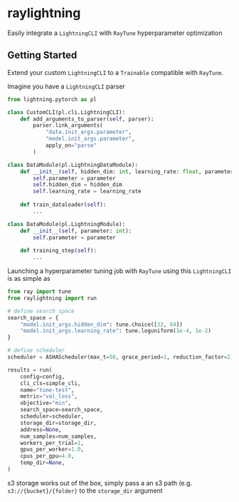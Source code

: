 # raylightning
Easily integrate a `LightningCLI` with `RayTune` hyperparameter optimization

## Getting Started
Extend your custom `LightningCLI` to a `Trainable` compatible with `RayTune`.

Imagine you have a `LightningCLI` parser

```python
from lightning.pytorch as pl

class CustomCLI(pl.cli.LightningCLI):
    def add_arguments_to_parser(self, parser):
        parser.link_arguments(
            "data.init_args.parameter", 
            "model.init_args.parameter", 
            apply_on="parse"
        )

class DataModule(pl.LightningDataModule):
    def __init__(self, hidden_dim: int, learning_rate: float, parameter: int):
        self.parameter = parameter
        self.hidden_dim = hidden_dim
        self.learning_rate = learning_rate
    
    def train_dataloader(self):
        ...

class DataModule(pl.LightningModule):
    def __init__(self, parameter: int):
        self.parameter = parameter
    
    def training_step(self):
        ...

```

Launching a hyperparameter tuning job with `RayTune` using this `LightningCLI` is as simple as

```python
from ray import tune
from raylightning import run

# define search space
search_space = {
    "model.init_args.hidden_dim": tune.choice([32, 64])
    "model.init_args.learning_rate": tune.loguniform(1e-4, 1e-2)
}

# define scheduler
scheduler = ASHAScheduler(max_t=50, grace_period=1, reduction_factor=2)

results = run(
    config=config,
    cli_cls=simple_cli,
    name="tune-test",
    metric="val_loss",
    objective="min",
    search_space=search_space,
    scheduler=scheduler,
    storage_dir=storage_dir,
    address=None,
    num_samples=num_samples,
    workers_per_trial=1,
    gpus_per_worker=1.0,
    cpus_per_gpu=4.0,
    temp_dir=None,
)
```

s3 storage works out of the box, simply pass a an s3 path (e.g. `s3://{bucket}/{folder}` to the `storage_dir` argument

